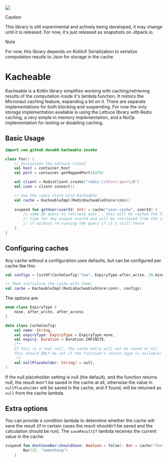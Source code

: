 [![](https://jitpack.io/v/dave08/kacheable.svg)](https://jitpack.io/#dave08/kacheable)

> [!CAUTION]
> This library is still experimental and actively being developed, it may change until it is released. For now, it's just released as snapshots on Jitpack.io.

> [!NOTE]
> For now, this library depends on KotlinX Serialization to serialize computation results to Json for storage in the cache.

# Kacheable

Kacheable is a Kotlin library simplifies working with caching/retrieving results of the computation inside it's lambda function. It mimics the Micronaut caching feature, expanding a bit on it. There are separate implementations for both blocking and suspending. For now the only storage implementation available is using the Lettuce library with Redis caching, a very simple in memory implementation, and a NoOp implementation for testing or disabling caching.

## Basic Usage

```kotlin
import com.github.dave08.kacheable.invoke

class Foo() {
    // Instatiate the Lettuce client
    val host = container.host
    val port = container.getMappedPort(6379)

    val client = RedisClient.create("redis://$host:$port/0")
    val conn = client.connect()

    // Use the redis store with Kacheable
    val cache = KacheableImpl(RedisKacheableStore(conn))
    
    suspend fun getUser(userId: Int) = cache("user-cache", userId) {
        // some db query to retrieve user... this will be cached the first
        // time for any unique userId and will be retrieved from the cache
        // if without re-running the query if it's still there.
    }
}
```

## Configuring caches

Any cache without a configuration uses defaults, but can be configured per cache like this:

```kotlin
val configs = listOf(CacheConfig("foo", ExpiryType.after_write, 30.minutes)).associateBy { it.name }

// Then initialize the cache with them:
val cache = KacheableImpl(RedisKacheableStore(conn), configs)
```

The options are:
```kotlin
enum class ExpiryType {
    none, after_write, after_access
}

data class CacheConfig(
    val name: String,
    val expiryType: ExpiryType = ExpiryType.none,
    val expiry: Duration = Duration.INFINITE,
    /**
    If this is a real null, the cache entry will not be saved at all.
    This should ONLY be set if the function's return type is nullable!
     */
    val nullPlaceholder: String? = null,
)
```

If the null placeholder setting is null (the default), and the function returns null, the result won't be saved in the cache at all, otherwise the value in `nullPlaceholder` will be saved in the cache, and if found, will be returned as `null` from the cache lambda.

## Extra options

You can provide a condition lambda to determine whether the cache will save the result (if in certain cases the result shouldn't be saved and the calculation should be run). The `saveResultIf` lambda receives the current value in the cache:

```kotlin
suspend fun dontSaveBar(shouldSave: Boolean = false): Bar = cache("foo", saveResultIf = { shouldSave }) {
        Bar(32, "something")
    }
```
